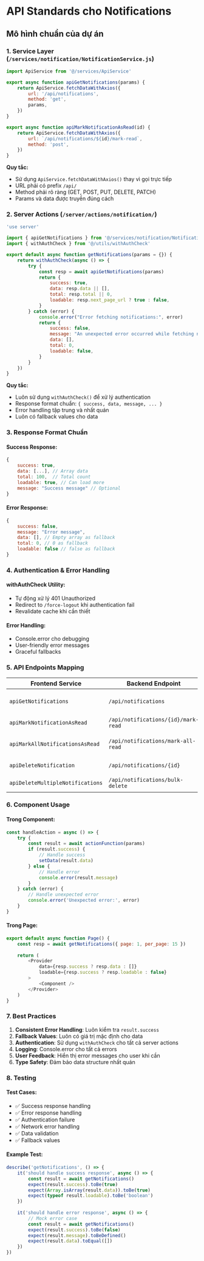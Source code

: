 # API Standards cho Notifications

## Mô hình chuẩn của dự án

### 1. Service Layer (`/services/notification/NotificationService.js`)

```javascript
import ApiService from '@/services/ApiService'

export async function apiGetNotifications(params) {
    return ApiService.fetchDataWithAxios({
        url: '/api/notifications',
        method: 'get',
        params,
    })
}

export async function apiMarkNotificationAsRead(id) {
    return ApiService.fetchDataWithAxios({
        url: `/api/notifications/${id}/mark-read`,
        method: 'post',
    })
}
```

**Quy tắc:**
- Sử dụng `ApiService.fetchDataWithAxios()` thay vì gọi trực tiếp
- URL phải có prefix `/api/`
- Method phải rõ ràng (GET, POST, PUT, DELETE, PATCH)
- Params và data được truyền đúng cách

### 2. Server Actions (`/server/actions/notification/`)

```javascript
'use server'

import { apiGetNotifications } from '@/services/notification/NotificationService'
import { withAuthCheck } from '@/utils/withAuthCheck'

export default async function getNotifications(params = {}) {
    return withAuthCheck(async () => {
        try {
            const resp = await apiGetNotifications(params)
            return {
                success: true,
                data: resp.data || [],
                total: resp.total || 0,
                loadable: resp.next_page_url ? true : false,
            }
        } catch (error) {
            console.error("Error fetching notifications:", error)
            return {
                success: false,
                message: "An unexpected error occurred while fetching notifications.",
                data: [],
                total: 0,
                loadable: false,
            }
        }
    })
}
```

**Quy tắc:**
- Luôn sử dụng `withAuthCheck()` để xử lý authentication
- Response format chuẩn: `{ success, data, message, ... }`
- Error handling tập trung và nhất quán
- Luôn có fallback values cho data

### 3. Response Format Chuẩn

#### Success Response:
```javascript
{
    success: true,
    data: [...], // Array data
    total: 100,  // Total count
    loadable: true, // Can load more
    message: "Success message" // Optional
}
```

#### Error Response:
```javascript
{
    success: false,
    message: "Error message",
    data: [], // Empty array as fallback
    total: 0, // 0 as fallback
    loadable: false // false as fallback
}
```

### 4. Authentication & Error Handling

#### withAuthCheck Utility:
- Tự động xử lý 401 Unauthorized
- Redirect to `/force-logout` khi authentication fail
- Revalidate cache khi cần thiết

#### Error Handling:
- Console.error cho debugging
- User-friendly error messages
- Graceful fallbacks

### 5. API Endpoints Mapping

| Frontend Service | Backend Endpoint | Method | Description |
|------------------|------------------|---------|-------------|
| `apiGetNotifications` | `/api/notifications` | GET | Lấy danh sách thông báo |
| `apiMarkNotificationAsRead` | `/api/notifications/{id}/mark-read` | POST | Đánh dấu đã đọc |
| `apiMarkAllNotificationsAsRead` | `/api/notifications/mark-all-read` | POST | Đánh dấu tất cả đã đọc |
| `apiDeleteNotification` | `/api/notifications/{id}` | DELETE | Xóa thông báo |
| `apiDeleteMultipleNotifications` | `/api/notifications/bulk-delete` | POST | Xóa nhiều thông báo |

### 6. Component Usage

#### Trong Component:
```javascript
const handleAction = async () => {
    try {
        const result = await actionFunction(params)
        if (result.success) {
            // Handle success
            setData(result.data)
        } else {
            // Handle error
            console.error(result.message)
        }
    } catch (error) {
        // Handle unexpected error
        console.error('Unexpected error:', error)
    }
}
```

#### Trong Page:
```javascript
export default async function Page() {
    const resp = await getNotifications({ page: 1, per_page: 15 })
    
    return (
        <Provider 
            data={resp.success ? resp.data : []} 
            loadable={resp.success ? resp.loadable : false}
        >
            <Component />
        </Provider>
    )
}
```

### 7. Best Practices

1. **Consistent Error Handling**: Luôn kiểm tra `result.success`
2. **Fallback Values**: Luôn có giá trị mặc định cho data
3. **Authentication**: Sử dụng `withAuthCheck` cho tất cả server actions
4. **Logging**: Console.error cho tất cả errors
5. **User Feedback**: Hiển thị error messages cho user khi cần
6. **Type Safety**: Đảm bảo data structure nhất quán

### 8. Testing

#### Test Cases:
- ✅ Success response handling
- ✅ Error response handling
- ✅ Authentication failure
- ✅ Network error handling
- ✅ Data validation
- ✅ Fallback values

#### Example Test:
```javascript
describe('getNotifications', () => {
    it('should handle success response', async () => {
        const result = await getNotifications()
        expect(result.success).toBe(true)
        expect(Array.isArray(result.data)).toBe(true)
        expect(typeof result.loadable).toBe('boolean')
    })
    
    it('should handle error response', async () => {
        // Mock error case
        const result = await getNotifications()
        expect(result.success).toBe(false)
        expect(result.message).toBeDefined()
        expect(result.data).toEqual([])
    })
})
```
